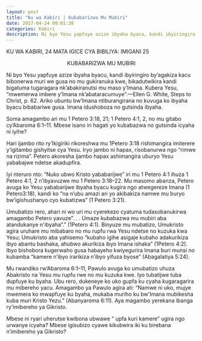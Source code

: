 ```yaml
---
layout: post
title: "Ku wa Kabiri | Kubabarizwa Mu Mubiri"
date: 2017-04-24 00:01:28
categories: Kabiri
description: Ni byo Yesu yapfuye azize ibyaha byacu, kandi ibyiringiro by’agakiza kacu bibonerwa muri we gusa no mu gukiranuka kwe, bikadutwikira kandi bigatuma tugaragara nk’abakiranutsi mu maso y’Imana. Kubera Yesu, “mwemerwa imbere y’Imana nk’abataracumuye”.—Ellen G. White, Steps to Christ, p. 62.
---
```


<p class="umunsi">KU WA KABIRI, 24 MATA IGICE CYA BIBILIYA: IMIGANI 25 </p>

<p align="center"> KUBABARIZWA MU MUBIRI </p>

Ni byo Yesu yapfuye azize ibyaha byacu, kandi ibyiringiro by’agakiza kacu bibonerwa muri we gusa no mu gukiranuka kwe, bikadutwikira kandi bigatuma tugaragara nk’abakiranutsi mu maso y’Imana. Kubera Yesu, “mwemerwa imbere y’Imana nk’abataracumuye”.—Ellen G. White, Steps to Christ, p. 62.
Ariko ubuntu bw’Imana ntiburangirana no kuvuga ko ibyaha byacu bibabariwe gusa. Imana idushoboza no gutsinda ibyaha.

Soma amagambo ari mu 1 Petero 3:18, 21; 1 Petero 4:1, 2, no mu gitabo cy’Abaroma 6:1–11.  Mbese isano iri hagati yo kubabazwa no gutsinda icyaha ni iyihe? 

Hari ijambo rito ry’Ikigiriki rikoreshwa mu 1Petero 3:18 rishimangira imiterere y’igitambo gishyitse cya Yesu. Iryo jambo ni hapax, risobanurwa ngo “rimwe na rizima”. Petero akoresha ijambo hapax ashimangira uburyo Yesu yababajwe ndetse akadupfira. 

Iyi nteruro nto: “Nuko ubwo Kristo yababarijwe” iri mu 1 Petero 4:1 ihuza 1 Petero 4:1, 2 n’ibyavuzwe mu 1 Petero 3:18–22. Mu masomo abanza, Petero avuga ko Yesu yababarijwe ibyaha byacu kugira ngo atwegereze Imana (1 Petero3:18), kandi ko “na n’ubu amazi ari yo akibakiza namwe mu buryo bw’igishushanyo cyo kubatizwa” (1 Petero 3:21).

Umubatizo rero, ahari ni wo uri mu cyerekezo cyatuma tudasobanukirwa amagambo Petero yavuze”. . . Umaze kubabazwa mu mubiri aba atandukanye n'ibyaha”.” (1Petero 4:1). Binyuze mu mubatizo, Umukristo agira uruhare mu mibabaro no mu rupfu rwa Yesu ndetse no kuzuka kwa Yesu; Umukristo aba yahisemo “kubaho igihe asigaje kubaho adakurikiza ibyo abantu bashaka, ahubwo akurikiza ibyo Imana ishaka” (1Petero 4:2). Ibyo bishobora kugerwaho gusa habayeho kwiyegurira Imana buri munsi no kubamba “kamere n’ibyo irarikiza n’ibyo yifuza byose” (Abagalatiya 5:24).

Mu rwandiko rw’Abaroma 6:1–11, Pawulo avuga ko umubatizo uhuza Abakristo na Yesu mu rupfu rwe no mu kuzuka kwe. Iyo tubatijwe tuba dupfuye ku byaha. Ubu rero, dukeneye ko uko gupfa ku cyaha kugaragarira mu mibereho yacu. Amagambo ya Pawulo agira ati: “Namwe ni uko, mujye mwemera ko mwapfuye ku byaha, mukaba muriho ku bw'Imana mubikesha kuba muri Kristo Yezu.” (Abanyaroma 6:11). Aya magambo yerekana ibanga ry’imibereho ya Gikristo.

Mbese  ni ryari uherutse kwibona ubwawe “ upfa kuri kamere” ugira ngo urwanye icyaha?  Mbese igisubizo cyawe kikubwira iki ku birebana n’imibereho ya Gikristo?


